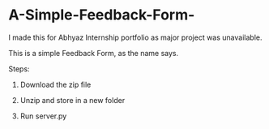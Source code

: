 # A-Simple-Feedback-Form-
I made this for Abhyaz Internship portfolio as major project was unavailable.

This is a simple Feedback Form, as the name says.

Steps:

1. Download the zip file

2. Unzip and store in a new folder

3. Run server.py
